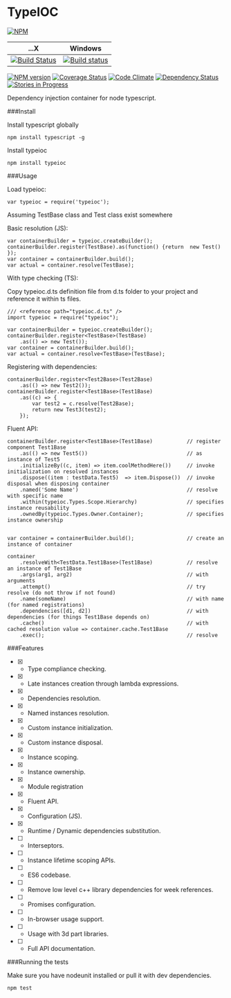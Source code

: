 TypeIOC
=======

 [![NPM](https://nodei.co/npm/typeioc.png?downloads=true)](https://nodei.co/npm/typeioc/)

...X           | Windows   
-------------- | ------------
[![Build Status](https://travis-ci.org/maxgherman/TypeIOC.svg?branch=master)](https://travis-ci.org/maxgherman/TypeIOC)|[![Build status](https://ci.appveyor.com/api/projects/status/0813svinij5s2cg7)](https://ci.appveyor.com/project/maxgherman/typeioc)

 [![NPM version](https://badge.fury.io/js/typeioc.svg)](http://badge.fury.io/js/typeioc)
 [![Coverage Status](https://img.shields.io/coveralls/maxgherman/TypeIOC.svg)](https://coveralls.io/r/maxgherman/TypeIOC?branch=master)
 [![Code Climate](https://codeclimate.com/github/maxgherman/TypeIOC.png)](https://codeclimate.com/github/maxgherman/TypeIOC)
 [![Dependency Status](https://gemnasium.com/maxgherman/TypeIOC.svg)](https://gemnasium.com/maxgherman/TypeIOC)
 [![Stories in Progress](https://badge.waffle.io/maxgherman/TypeIOC.svg?label=In%20Progress&title=In%20Progress)](http://waffle.io/maxgherman/TypeIOC)


Dependency injection container for node typescript.

###Install

Install typescript globally

```
npm install typescript -g
```

Install typeioc

```
npm install typeioc
```

###Usage

Load typeioc:

```
var typeioc = require('typeioc');
```

Assuming TestBase class and Test class exist somewhere 

Basic resolution (JS):
```
var containerBuilder = typeioc.createBuilder();
containerBuilder.register(TestBase).as(function() {return  new Test() });
var container = containerBuilder.build();
var actual = container.resolve(TestBase);
```

With type checking (TS):

Copy typeioc.d.ts definition file from d.ts folder to your project and reference it within ts files.

```
/// <reference path="typeioc.d.ts" />
import typeioc = require("typeioc");

var containerBuilder = typeioc.createBuilder();
containerBuilder.register<TestBase>(TestBase)
    .as(() => new Test());
var container = containerBuilder.build();
var actual = container.resolve<TestBase>(TestBase);
```

Registering with dependencies:
```
containerBuilder.register<Test2Base>(Test2Base)
    .as(() => new Test2());
containerBuilder.register<Test1Base>(Test1Base)
    .as((c) => {
        var test2 = c.resolve(Test2Base);
        return new Test3(test2);
    });
```

Fluent API:
```
containerBuilder.register<Test1Base>(Test1Base)           // register component Test1Base
    .as(() => new Test5())                                // as instance of Test5
    .initializeBy((c, item) => item.coolMethodHere())     // invoke initialization on resolved instances
    .dispose((item : testData.Test5)  => item.Dispose())  // invoke disposal when disposing container
    .named('Some Name')                                   // resolve with specific name
    .within(typeioc.Types.Scope.Hierarchy)                // specifies instance reusability
    .ownedBy(typeioc.Types.Owner.Container);              // specifies instance ownership


var container = containerBuilder.build();                 // create an instance of container

container
    .resolveWith<TestData.Test1Base>(Test1Base)           // resolve an instance of Test1Base
    .args(arg1, arg2)                                     // with arguments
    .attempt()                                            // try resolve (do not throw if not found)
    .name(someName)                                       // with name (for named registrations)
    .dependencies([d1, d2])                               // with dependencies (for things Test1Base depends on)
    .cache()                                              // with cached resolution value => container.cache.Test1Base
    .exec();                                              // resolve

```

###Features

- [x] - Type compliance checking.
- [x] - Late instances creation through lambda expressions.
- [x] - Dependencies resolution.
- [x] - Named instances resolution.
- [x] - Custom instance initialization.
- [x] - Custom instance disposal.
- [x] - Instance scoping.
- [x] - Instance ownership.
- [x] - Module registration
- [x] - Fluent API.
- [x] - Configuration (JS).
- [x] - Runtime / Dynamic dependencies substitution.
- [ ] - Interseptors.
- [ ] - Instance lifetime scoping APIs.
- [ ] - ES6 codebase.
- [ ] - Remove low level c++ library dependencies for week references.
- [ ] - Promises configuration.
- [ ] - In-browser usage support.
- [ ] - Usage with 3d part libraries.
- [ ] - Full API documentation.

###Running the tests

Make sure you have nodeunit installed or pull it with dev dependencies.

```
npm test
```
